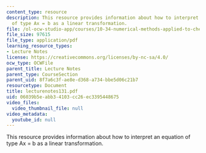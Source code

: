 ```yaml
---
content_type: resource
description: This resource provides information about how to interpret an equation
  of type Ax = b as a linear transformation.
file: /ol-ocw-studio-app/courses/10-34-numerical-methods-applied-to-chemical-engineering-fall-2005/06039b5eabb34103cc26ec3395448675_lecturenotes131.pdf
file_size: 97615
file_type: application/pdf
learning_resource_types:
- Lecture Notes
license: https://creativecommons.org/licenses/by-nc-sa/4.0/
ocw_type: OCWFile
parent_title: Lecture Notes
parent_type: CourseSection
parent_uid: 8f7a6c3f-ae8e-d368-a734-bbe5d06c21b7
resourcetype: Document
title: lecturenotes131.pdf
uid: 06039b5e-abb3-4103-cc26-ec3395448675
video_files:
  video_thumbnail_file: null
video_metadata:
  youtube_id: null
---
```

This resource provides information about how to interpret an equation of type Ax = b as a linear transformation.